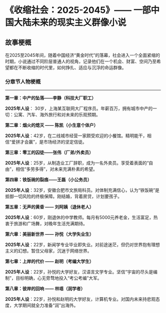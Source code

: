 # 《收缩社会：2025-2045》—— 一部中国大陆未来的现实主义群像小说
## 故事梗概 
在2025至2045年间，随着中国经济“黄金时代”的落幕，社会进入一个全面紧缩的时期，小说通过不同阶层普通人的视角，记录他们在一个机会、财富、空间乃至希望都在不断收缩的时代里，如何挣扎、适应与沉浮的命运群像。

### 分章节人物梗概
** **

**第一章：中产的坠落——李静（科技大厂职工）**

**2025年人设**： 30岁，上海某互联网大厂程序员。年薪百万，拥有城市中产的一切：公寓、汽车、海外旅行和对未来的乐观预期。


**第二章：烟火的熄灭 —— 陈凯（小生意个体户）**

**2025年人设**：42岁，在二线城市经营一家颇受欢迎的小餐馆。精明能干，相信“爱拼才会赢”，是市场经济的坚定信徒。


**第三章：零工的囚徒——张伟（厂弟/外卖员）**

**2025年人设**：25岁，从制造业工厂辞职，成为一名外卖员。享受着表面的“自由”，相信“多劳多得”，对未来充满朴素的希望。


**第四章：铁饭碗的裂痕——王磊（小公务员）**

**2025年人设**：32岁，安徽合肥市文旅局科员。对体制充满信心，认为“铁饭碗”是抵御一切风险的终极保障。刚结婚，背着房贷，计划要孩子。


**第五章：无声的黄昏 —— 刘阿姨（退休老人）**

**2025年人设**：60岁，刚退休的中学教师。每月有5000元养老金，生活富足，热衷于旅游和广场舞，对晚年生活充满期待。


**第六章：美丽新世界 —— 孙悦（大学失业生）**

**2025年人设**：22岁，新闻学专业毕业即失业。对前途迷茫，但仍对世界抱有理想主义的幻想。暂住父母家，沉迷于网络世界。


**第七章：上岸的代价 —— 赵明（考编大学生）**

**2025年人设**：22岁，孙悦的大学好友，汉语言文学专业。坚信“宇宙的尽头是编制”，目标明确，心无旁骛地投入“考公考编”大军。


**第八章：彼岸的回响 —— 林瑶（润学者）**

**2025年人设**：22岁，孙悦和赵明的大学好友，计算机专业。对国内未来持悲观态度，大学期间就全力准备“润”出海外。

